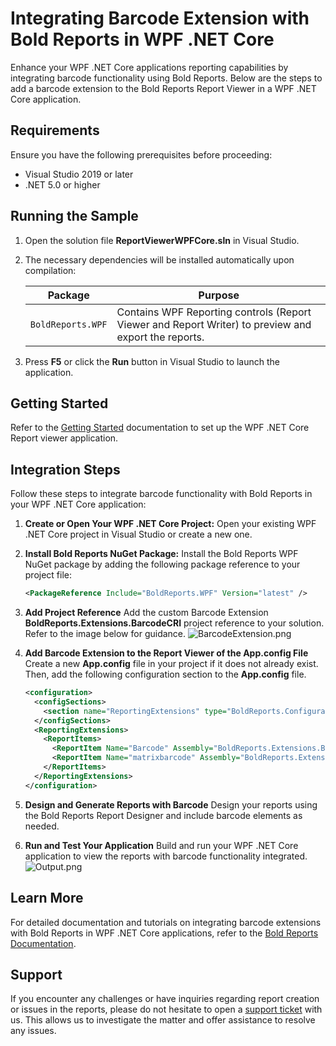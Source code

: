 # Integrating Barcode Extension with Bold Reports in WPF .NET Core

Enhance your WPF .NET Core applications reporting capabilities by integrating barcode functionality using Bold Reports. Below are the steps to add a barcode extension to the Bold Reports Report Viewer in a WPF .NET Core application.

## Requirements

Ensure you have the following prerequisites before proceeding:

* Visual Studio 2019 or later
* .NET 5.0 or higher

## Running the Sample

1. Open the solution file **ReportViewerWPFCore.sln** in Visual Studio.
2. The necessary dependencies will be installed automatically upon compilation:

   | Package                   | Purpose                                                      |
   | ------------------------- | ------------------------------------------------------------ |
   | `BoldReports.WPF`| Contains WPF Reporting controls (Report Viewer and Report Writer) to preview and export the reports.       |

3. Press **F5** or click the **Run** button in Visual Studio to launch the application.

## Getting Started

Refer to the [Getting Started](https://help.boldreports.com/embedded-reporting/wpf-reporting/report-viewer/display-ssrs-rdl-report-in-wpf-net-core-application/) documentation to set up the WPF .NET Core Report viewer application.

## Integration Steps

Follow these steps to integrate barcode functionality with Bold Reports in your WPF .NET Core application:

1. **Create or Open Your WPF .NET Core Project:**
   Open your existing WPF .NET Core project in Visual Studio or create a new one.

2. **Install Bold Reports NuGet Package:**
   Install the Bold Reports WPF NuGet package by adding the following package reference to your project file:

    ```xml
    <PackageReference Include="BoldReports.WPF" Version="latest" />
    ```

3. **Add Project Reference**
   Add the custom Barcode Extension **BoldReports.Extensions.BarcodeCRI** project reference to your solution. Refer to the image below for guidance.
   ![BarcodeExtension.png](https://support.boldreports.com/kb/agent/attachment/article/15960/inline?token=eyJhbGciOiJodHRwOi8vd3d3LnczLm9yZy8yMDAxLzA0L3htbGRzaWctbW9yZSNobWFjLXNoYTI1NiIsInR5cCI6IkpXVCJ9.eyJpZCI6IjIxOTExIiwib3JnaWQiOiIzIiwiaXNzIjoic3VwcG9ydC5ib2xkcmVwb3J0cy5jb20ifQ.qP3noY3tta4G72B_fgCCDRNJe24Y2QcQza1XQl2wERM)

4. **Add Barcode Extension to the Report Viewer of the App.config File**
   Create a new **App.config** file in your project if it does not already exist. Then, add the following configuration section to the **App.config** file.
   ```xml
   <configuration>
     <configSections>
       <section name="ReportingExtensions" type="BoldReports.Configuration.Extensions,  BoldReports.WPF" allowLocation="true" allowDefinition="Everywhere" />
     </configSections>
     <ReportingExtensions>
       <ReportItems>
         <ReportItem Name="Barcode" Assembly="BoldReports.Extensions.BarcodeCRI" Type="BoldReports.Extensions.BarcodeCRI.BarcodeCustomReportItem" />
         <ReportItem Name="matrixbarcode" Assembly="BoldReports.Extensions.BarcodeCRI" Type="BoldReports.Extensions.BarcodeCRI.BarcodeCustomReportItem" />
       </ReportItems>   
     </ReportingExtensions>
   </configuration>
   ```

5. **Design and Generate Reports with Barcode**
   Design your reports using the Bold Reports Report Designer and include barcode elements as needed.

6. **Run and Test Your Application**
   Build and run your WPF .NET Core application to view the reports with barcode functionality integrated.
   ![Output.png](https://support.boldreports.com/kb/agent/attachment/article/15960/inline?token=eyJhbGciOiJodHRwOi8vd3d3LnczLm9yZy8yMDAxLzA0L3htbGRzaWctbW9yZSNobWFjLXNoYTI1NiIsInR5cCI6IkpXVCJ9.eyJpZCI6IjIxOTEyIiwib3JnaWQiOiIzIiwiaXNzIjoic3VwcG9ydC5ib2xkcmVwb3J0cy5jb20ifQ.UFKl78rGPsxdqnK1oKPCG8C9gSYW4MH2kAQQPLl33fs)

## Learn More
For detailed documentation and tutorials on integrating barcode extensions with Bold Reports in WPF .NET Core applications, refer to the [Bold Reports Documentation](https://help.boldreports.com/embedded-reporting/wpf-reporting/).

## Support
If you encounter any challenges or have inquiries regarding report creation or issues in the reports, please do not hesitate to open a [support ticket](https://support.boldreports.com/support) with us. This allows us to investigate the matter and offer assistance to resolve any issues.